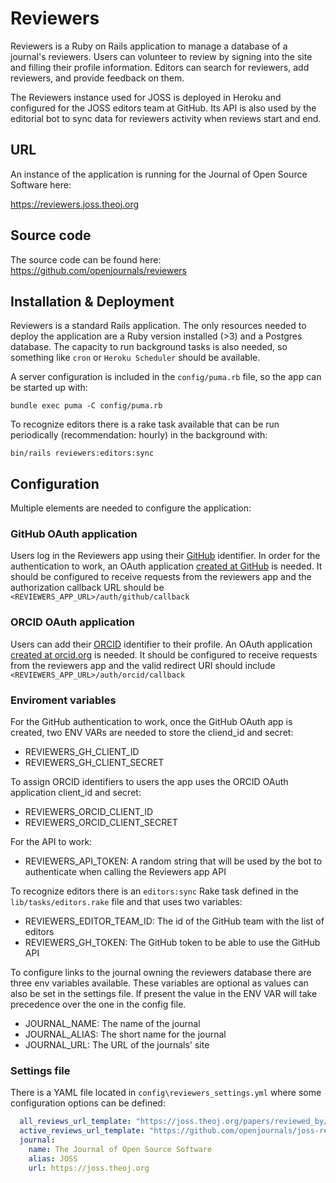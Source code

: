 # Reviewers

Reviewers is a Ruby on Rails application to manage a database of a journal's reviewers. Users can volunteer to review by signing into the site and filling their profile information. Editors can search for reviewers, add reviewers, and provide feedback on them.

The Reviewers instance used for JOSS is deployed in Heroku and configured for the JOSS editors team at GitHub. Its API is also used by the editorial bot to sync data for reviewers activity when reviews start and end.

## URL

An instance of the application is running for the Journal of Open Source Software here:

https://reviewers.joss.theoj.org

## Source code

The source code can be found here: https://github.com/openjournals/reviewers

## Installation & Deployment

Reviewers is a standard Rails application. The only resources needed to deploy the application are a Ruby version installed (>3) and a Postgres database. The capacity to run background tasks is also needed, so something like `cron` or `Heroku Scheduler` should be available.

A server configuration is included in the `config/puma.rb` file, so the app can be started up with:

```
bundle exec puma -C config/puma.rb
```

To recognize editors there is a rake task available that can be run periodically (recommendation: hourly) in the background with:
```
bin/rails reviewers:editors:sync
```

## Configuration

Multiple elements are needed to configure the application:

### GitHub OAuth application

Users log in the Reviewers app using their [GitHub](https://github.com) identifier. In order for the authentication to work, an OAuth application [created at GitHub](https://github.com/settings/developers) is needed. It should be configured to receive requests from the reviewers app and the authorization callback URL should be `<REVIEWERS_APP_URL>/auth/github/callback`

### ORCID OAuth application

Users can add their [ORCID](https://orcid.org) identifier to their profile. An OAuth application [created at orcid.org](https://orcid.org/developer-tools) is needed. It should be configured to receive requests from the reviewers app and the valid redirect URI should include `<REVIEWERS_APP_URL>/auth/orcid/callback`

### Enviroment variables

For the GitHub authentication to work, once the GitHub OAuth app is created, two ENV VARs are needed to store the cliend_id and secret:

- REVIEWERS_GH_CLIENT_ID
- REVIEWERS_GH_CLIENT_SECRET

To assign ORCID identifiers to users the app uses the ORCID OAuth application client_id and secret:

- REVIEWERS_ORCID_CLIENT_ID
- REVIEWERS_ORCID_CLIENT_SECRET

For the API to work:

- REVIEWERS_API_TOKEN: A random string that will be used by the bot to authenticate when calling the Reviewers app API

To recognize editors there is an `editors:sync` Rake task defined in the `lib/tasks/editors.rake` file and that uses two variables:

- REVIEWERS_EDITOR_TEAM_ID: The id of the GitHub team with the list of editors
- REVIEWERS_GH_TOKEN: The GitHub token to be able to use the GitHub API

To configure links to the journal owning the reviewers database there are three env variables available. These variables are optional as values can also be set in the settings file. If present the value in the ENV VAR will take precedence over the one in the config file.

- JOURNAL_NAME: The name of the journal
- JOURNAL_ALIAS: The short name for the journal
- JOURNAL_URL: The URL of the journals' site

### Settings file

There is a YAML file located in `config\reviewers_settings.yml` where some configuration options can be defined:

```yaml
  all_reviews_url_template: "https://joss.theoj.org/papers/reviewed_by/{{github}}"
  active_reviews_url_template: "https://github.com/openjournals/joss-reviews/issues?q=is:issue+is:open+label:review+mentions:{{github}}"
  journal:
    name: The Journal of Open Source Software
    alias: JOSS
    url: https://joss.theoj.org
```
